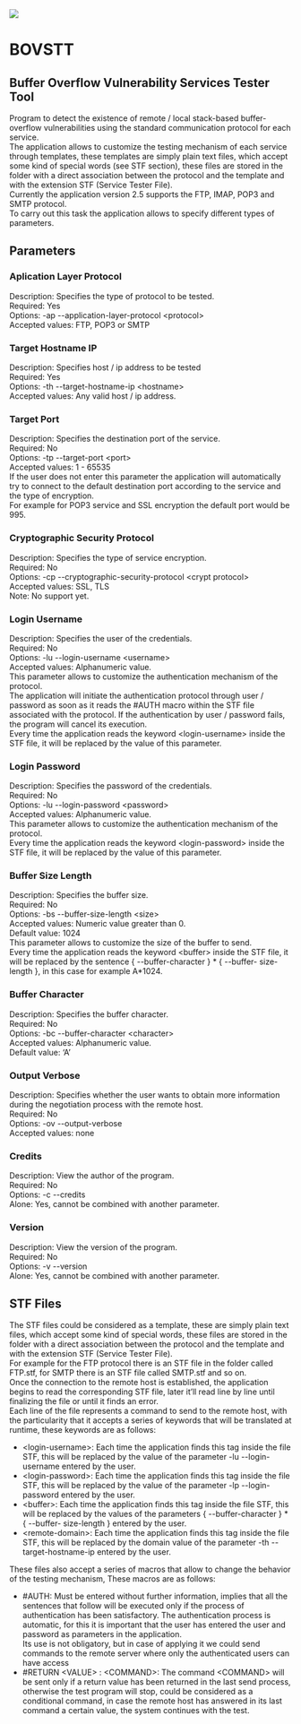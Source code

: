 <img src="https://www.cwenterprises.co.uk/app/uploads/2017/06/vm-220343-e1497537320901.jpg" />

<h1>BOVSTT</h1>
<h2>Buffer Overflow Vulnerability Services Tester Tool</h2>
Program to detect the existence of remote / local stack-based buffer-overflow vulnerabilities using the 
standard communication protocol for each service.<br>
The application allows to customize the testing mechanism of each service through templates, these 
templates are simply plain text files, which accept some kind of special words (see STF section), these files 
are stored in the <services> folder with a direct association between the protocol and the template and with 
the extension STF (Service Tester File).<br>
Currently the application version 2.5 supports the FTP, IMAP, POP3 and SMTP protocol.<br>
To carry out this task the application allows to specify different types of parameters.
<h2>Parameters</h2>
<h3>Aplication Layer Protocol</h3>
Description: Specifies the type of protocol to be tested.<br>
Required: Yes<br>
Options: -ap --application-layer-protocol &ltprotocol&gt<br>
Accepted values: FTP, POP3 or SMTP
<h3>Target Hostname IP</h3>
Description: Specifies host / ip address to be tested<br>
Required: Yes<br>
Options: -th --target-hostname-ip &lthostname&gt<br>
Accepted values: Any valid host / ip address.
<h3>Target Port</h3>
Description: Specifies the destination port of the service.<br>
Required: No<br>
Options: -tp --target-port &ltport&gt<br>
Accepted values: 1 - 65535<br> 
If the user does not enter this parameter the application will automatically try to connect to the default 
destination port according to the service and the type of encryption.<br>
For example for POP3 service and SSL encryption the default port would be 995.
<h3>Cryptographic Security Protocol</h3>
Description: Specifies the type of service encryption.<br> 
Required: No<br> 
Options: -cp --cryptographic-security-protocol &ltcrypt protocol&gt<br>  
Accepted values: SSL, TLS<br>  
Note: No support yet.
<h3>Login Username</h3>
Description: Specifies the user of the credentials.<br>
Required: No<br>
Options: -lu --login-username &ltusername&gt<br> 
Accepted values: Alphanumeric value.<br> 
This parameter allows to customize the authentication mechanism of the protocol.<br> 
The application will initiate the authentication protocol through user / password as soon as it reads the 
#AUTH macro within the STF file associated with the protocol. If the authentication by user / password fails, 
the program will cancel its execution.<br>
Every time the application reads the keyword &ltlogin-username&gt inside the STF file, it will be replaced by the 
value of this parameter. 
<h3>Login Password</h3>
Description: Specifies the password of the credentials.<br> 
Required: No<br>
Options: -lu --login-password &ltpassword&gt<br>
Accepted values: Alphanumeric value.<br>
This parameter allows to customize the authentication mechanism of the protocol.<br> 
Every time the application reads the keyword &ltlogin-password&gt inside the STF file, it will be replaced by the 
value of this parameter. 
<h3>Buffer Size Length</h3>
Description: Specifies the buffer size.<br> 
Required: No<br>
Options: -bs --buffer-size-length &ltsize&gt<br>
Accepted values: Numeric value greater than 0.<br> 
Default value: 1024<br>
This parameter allows to customize the size of the buffer to send.<br>
Every time the application reads the keyword &ltbuffer&gt inside the STF file, it will be replaced by the sentence 
{ --buffer-character } * { --buffer- size-length }, in this case for example A*1024. 
<h3>Buffer Character</h3>
Description: Specifies the buffer character.<br> 
Required: No<br>
Options: -bc --buffer-character &ltcharacter&gt<br> 
Accepted values: Alphanumeric value.<br>
Default value: ‘A’
<h3>Output Verbose</h3>
Description: Specifies whether the user wants to obtain more information during the negotiation process 
with the remote host.<br> 
Required: No<br>
Options: -ov --output-verbose<br>
Accepted values: none 
<h3>Credits</h3>
Description: View the author of the program.<br> 
Required: No<br>
Options: -c --credits<br>
Alone: Yes, cannot be combined with another parameter. 
<h3>Version</h3>
Description: View the version of the program.<br> 
Required: No<br>
Options: -v --version<br>
Alone: Yes, cannot be combined with another parameter.
<h2>STF Files</h2>
The STF files could be considered as a template, these are simply plain text files, which accept some kind of 
special words, these files are stored in the <services> folder with a direct association between the protocol 
and the template and with the extension STF (Service Tester File).<br>
For example for the FTP protocol there is an STF file in the <services> folder called FTP.stf, for SMTP there is 
an STF file called SMTP.stf and so on.<br> 
Once the connection to the remote host is established, the application begins to read the corresponding STF 
file, later it’ll read line by line until finalizing the file or until it finds an error.<br>
Each line of the file represents a command to send to the remote host, with the particularity that it accepts 
a series of keywords that will be translated at runtime, these keywords are as follows:
<ul>
   <li>&ltlogin-username&gt: Each time the application finds this tag inside the file STF, this will be replaced by 
the value of the parameter -lu --login-username entered by the user.</li>
   <li>&ltlogin-password&gt: Each time the application finds this tag inside the file STF, this will be replaced by 
the value of the parameter -lp --login-password entered by the user.</li>
   <li>&ltbuffer&gt: Each time the application finds this tag inside the file STF, this will be replaced by the 
values of the parameters { --buffer-character } * { --buffer- size-length } entered by the user.</li>
   <li>&ltremote-domain&gt: Each time the application finds this tag inside the file STF, this will be replaced by 
the domain value of the parameter -th --target-hostname-ip entered by the user.</li>
</ul>
These files also accept a series of macros that allow to change the behavior of the testing mechanism, These 
macros are as follows: 
<ul>
   <li>#AUTH: Must be entered without further information, implies that all the sentences that follow will 
be executed only if the process of authentication has been satisfactory. The authentication process 
is automatic, for this it is important that the user has entered the user and password as parameters 
in the application.<br>
Its use is not obligatory, but in case of applying it we could send commands to the remote server 
where only the authenticated users can have access</li>
   <li>#RETURN &ltVALUE&gt : &ltCOMMAND&gt: The command &ltCOMMAND&gt will be sent only if a return value 
<VALUE> has been returned in the last send process, otherwise the test program will stop, could be 
considered as a conditional command, in case the remote host has answered in its last command a 
certain value, the system continues with the test.</li>
</ul>
